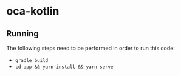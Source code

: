 # oca-kotlin

## Running

The following steps need to be performed in order to run this code:
* `gradle build`
* `cd app && yarn install && yarn serve`

